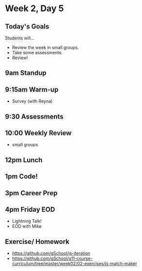 # Week 2, Day 5

## Today's Goals

Students will...

- Review the week in small groups.
- Take some assessments.
- Review!

## 9am Standup

## 9:15am Warm-up

- Survey (with Reyna)

## 9:30 Assessments

## 10:00 Weekly Review

- small groups

## 12pm Lunch

## 1pm Code!

## 3pm Career Prep

## 4pm Friday EOD

- Lightning Talk!
- EOD with Mike

## Exercise/ Homework

- https://github.com/gSchool/js-iteration
- https://github.com/gSchool/g11-course-curriculum/tree/master/week02/02-exercises/js-match-maker
